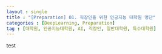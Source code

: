 ```yaml
---
layout : single
title : "[Preparation] 01. 직장인을 위한 인공지능 대학원 명단"
categories : [DeepLearning, Preparation]
tag : [대학원, 인공지능대학원, AI, 직장인, 일반대학원, 특수대학원]
---
```


test